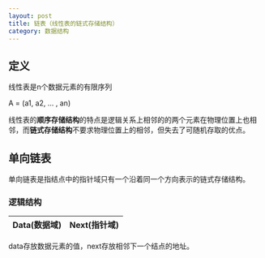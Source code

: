 ```yaml
---
layout: post
title: 链表（线性表的链式存储结构）
category: 数据结构
---
```


## 定义

线性表是n个数据元素的有限序列

A = (a1, a2, ... , an)

线性表的**顺序存储结构**的特点是逻辑关系上相邻的的两个元素在物理位置上也相邻，而**链式存储结构**不要求物理位置上的相邻，但失去了可随机存取的优点。

## 单向链表

单向链表是指结点中的指针域只有一个沿着同一个方向表示的链式存储结构。

### 逻辑结构

| Data(数据域) | Next(指针域) |
|-----------|-----------|

data存放数据元素的值，next存放相邻下一个结点的地址。



